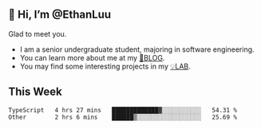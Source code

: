 ## 👋 Hi, I’m @EthanLuu

Glad to meet you.

- I am a senior undergraduate student, majoring in software engineering.
- You can learn more about me at my [📝BLOG](https://blog.ethanloo.cn).
- You may find some interesting projects in my [💡LAB](https://lab.ethanloo.cn).

## This Week
<!--START_SECTION:waka-->

```text
TypeScript   4 hrs 27 mins   █████████████▓░░░░░░░░░░░   54.31 %
Other        2 hrs 6 mins    ██████▒░░░░░░░░░░░░░░░░░░   25.69 %
```

<!--END_SECTION:waka-->
